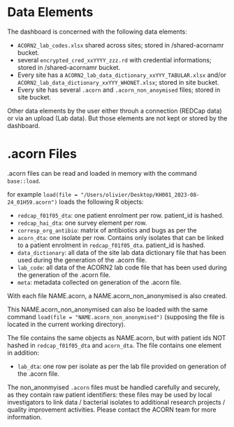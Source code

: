 # Data Elements


The dashboard is concerned with the following data elements:

- `ACORN2_lab_codes.xlsx` shared across sites; stored in /shared-acornamr bucket.
- several `encrypted_cred_xxYYYY_zzz.rd` with credential informations; stored in /shared-acornamr bucket.
- Every site has a `ACORN2_lab_data_dictionary_xxYYY_TABULAR.xlsx` and/or `ACORN2_lab_data_dictionary_xxYYY_WHONET.xlsx`; stored in site bucket.
- Every site has several `.acorn` and `.acorn_non_anoymised` files; stored in site bucket.


Other data elements by the user either throuh a connection (REDCap data) or via an upload (Lab data). But those elements are not kept or stored by the dashboard.


# .acorn Files

.acorn files can be read and loaded in memory with the command `base::load`.

for example `load(file = "/Users/olivier/Desktop/KH001_2023-08-24_01H59.acorn")` loads the following R objects:

- `redcap_f01f05_dta`: one patient enrolment per row. patient_id is hashed.
- `redcap_hai_dta`: one survey element per row.
- `corresp_org_antibio`: matrix of antibiotics and bugs as per the 
- `acorn_dta`: one isolate per row. Contains only isolates that can be linked to a patient enrolment in `redcap_f01f05_dta`. patient_id is hashed.
- `data_dictionary`: all data of the site lab data dictionary file that has been used during the generation of the .acorn file.
- `lab_code`: all data of the ACORN2 lab code file that has been used during the generation of the .acorn file.
- `meta`: metadata collected on generation of the .acorn file.


With each file NAME.acorn, a NAME.acorn_non_anonymised is also created.

This NAME.acorn_non_anonymised can also be loaded with the same command `load(file = "NAME.acorn_non_anonymised")` (supposing the file is located in the current working directory).

The file contains the same objects as NAME.acorn, but with patient ids NOT hashed in `redcap_f01f05_dta` and `acorn_dta`. The file contains one element in addition:

- `lab_dta`: one row per isolate as per the lab file provided on generation of the .acorn file.


The non_anonmyised `.acorn` files must be handled carefully and securely, as they contain raw patient identifiers: these files may be used by local investigators to link data / bacterial isolates to additional research projects / quality improvement activities. Please contact the ACORN team for more information.